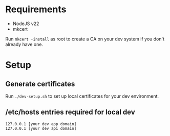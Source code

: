 # Requirements

- NodeJS v22
- mkcert

Run `mkcert -install` as root to create a CA on your dev system if you don't already have one.

# Setup

## Generate certificates
Run `./dev-setup.sh` to set up local certificates for your dev environment.

## /etc/hosts entries required for local dev

```
127.0.0.1 [your dev app domain]
127.0.0.1 [your dev api domain]
```
